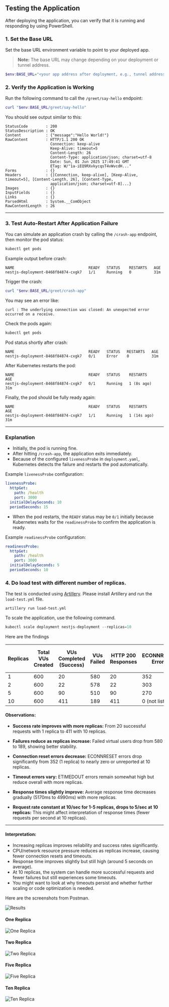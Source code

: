 ## Testing the Application

After deploying the application, you can verify that it is running and responding by using PowerShell.

### 1. Set the Base URL

Set the base URL environment variable to point to your deployed app.

> **Note:** The base URL may change depending on your deployment or tunnel address.

```powershell
$env:BASE_URL="<your app address after deployment, e.g., tunnel address>"
```

### 2. Verify the Application is Working

Run the following command to call the `/greet/say-hello` endpoint:

```powershell
curl "$env:BASE_URL/greet/say-hello"
```

You should see output similar to this:

```
StatusCode        : 200
StatusDescription : OK
Content           : {"message":"Hello World!"}
RawContent        : HTTP/1.1 200 OK
                    Connection: keep-alive
                    Keep-Alive: timeout=5
                    Content-Length: 26
                    Content-Type: application/json; charset=utf-8
                    Date: Sun, 01 Jun 2025 17:49:41 GMT
                    ETag: W/"1a-iEQ9RXvkycqsT4vWvcdH..."
Forms             : {}
Headers           : {[Connection, keep-alive], [Keep-Alive, timeout=5], [Content-Length, 26], [Content-Type,
                    application/json; charset=utf-8]...}
Images            : {}
InputFields       : {}
Links             : {}
ParsedHtml        : System.__ComObject
RawContentLength  : 26
```

---

### 3. Test Auto-Restart After Application Failure

You can simulate an application crash by calling the `/crash-app` endpoint, then monitor the pod status:

```powershell
kubectl get pods
```

Example output before crash:

```
NAME                                 READY   STATUS    RESTARTS   AGE
nestjs-deployment-8468f84874-cxgk7   1/1     Running   0          31m
```

Trigger the crash:

```powershell
curl "$env:BASE_URL/greet/crash-app"
```

You may see an error like:

```
curl : The underlying connection was closed: An unexpected error occurred on a receive.
```

Check the pods again:

```powershell
kubectl get pods
```

Pod status shortly after crash:

```
NAME                                 READY   STATUS   RESTARTS   AGE
nestjs-deployment-8468f84874-cxgk7   0/1     Error    0          31m
```

After Kubernetes restarts the pod:

```
NAME                                 READY   STATUS    RESTARTS     AGE
nestjs-deployment-8468f84874-cxgk7   0/1     Running   1 (8s ago)   31m
```

Finally, the pod should be fully ready again:

```
NAME                                 READY   STATUS    RESTARTS      AGE
nestjs-deployment-8468f84874-cxgk7   1/1     Running   1 (14s ago)   31m
```

---

### Explanation

* Initially, the pod is running fine.
* After hitting `/crash-app`, the application exits immediately.
* Because of the configured `livenessProbe` in `deployment.yaml`, Kubernetes detects the failure and restarts the pod automatically.

Example `livenessProbe` configuration:

```yaml
livenessProbe:
  httpGet:
    path: /health
    port: 3000
  initialDelaySeconds: 10
  periodSeconds: 15
```

* When the pod restarts, the `READY` status may be `0/1` initially because Kubernetes waits for the `readinessProbe` to confirm the application is ready.

Example `readinessProbe` configuration:

```yaml
readinessProbe:
  httpGet:
    path: /health
    port: 3000
  initialDelaySeconds: 5
  periodSeconds: 10
```


### 4. Do load test with different number of replicas.

The test is conducted using [Artillery](https://www.artillery.io/docs). Please install Artillery and run the `load-test.yml` file.

```node
artillery run load-test.yml
```

To scale the application, use the following command.

```powershell
kubectl scale deployment nestjs-deployment --replicas=10
```

Here are the findings

| Replicas | Total VUs Created | VUs Completed (Success) | VUs Failed | HTTP 200 Responses | ECONNRESET Errors | ETIMEDOUT Errors | Avg Response Time (ms) | Median Response Time (ms) |
| -------- | ----------------- | ----------------------- | ---------- | ------------------ | ----------------- | ---------------- | ---------------------- | ------------------------- |
| 1        | 600               | 20                      | 580        | 20                 | 352               | 228              | 5170                   | 5598                      |
| 2        | 600               | 22                      | 578        | 22                 | 303               | 275              | 5072                   | 4965                      |
| 5        | 600               | 90                      | 510        | 90                 | 270               | 240              | 5046                   | 5272                      |
| 10       | 600               | 411                     | 189        | 411                | 0 (not listed)    | 189              | 4990                   | 4867                      |

#### Observations:

* **Success rate improves with more replicas:**
  From 20 successful requests with 1 replica to 411 with 10 replicas.

* **Failures reduce as replicas increase:**
  Failed virtual users drop from 580 to 189, showing better stability.

* **Connection reset errors decrease:**
  ECONNRESET errors drop significantly from 352 (1 replica) to nearly zero or unreported at 10 replicas.

* **Timeout errors vary:**
  ETIMEDOUT errors remain somewhat high but reduce overall with more replicas.

* **Response times slightly improve:**
  Average response time decreases gradually (5170ms to 4990ms) with more replicas.

* **Request rate constant at 10/sec for 1-5 replicas, drops to 5/sec at 10 replicas:**
  This might affect interpretation of response times (fewer requests per second at 10 replicas).

---

#### Interpretation:

* Increasing replicas improves reliability and success rates significantly.
* CPU/network resource pressure reduces as replicas increase, causing fewer connection resets and timeouts.
* Response time improves slightly but still high (around 5 seconds on average).
* At 10 replicas, the system can handle more successful requests and fewer failures but still experiences some timeouts.
* You might want to look at why timeouts persist and whether further scaling or code optimization is needed.


Here are the screenshots from Postman.

![Results](gallery/postman-overall-result.jpg "Results")
#### One Replica
![One Replica](gallery/one-replica.jpg "One Replica")
#### Two Replica
![Two Replica](gallery/two-replica.jpg "Two Replica")
#### Five Replica
![Five Replica](gallery/five-replica.jpg "Five Replica")
#### Ten Replica
![Ten Replica](gallery/ten-replica.jpg "Ten Replica")


